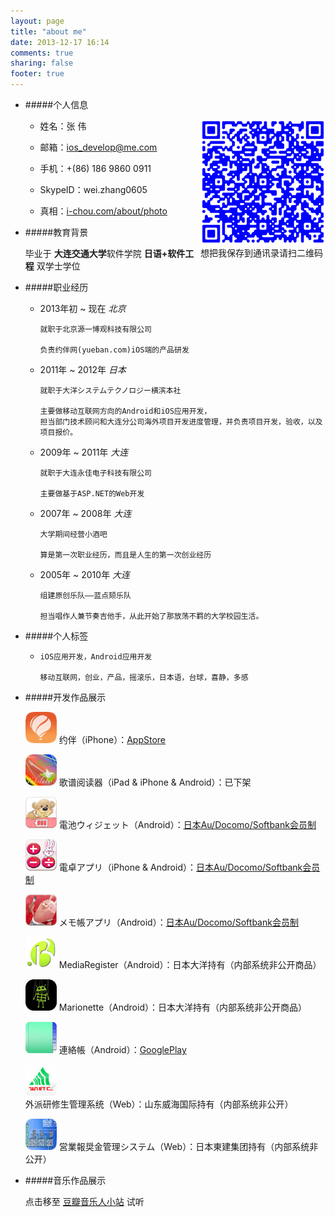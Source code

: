 ```yaml
---
layout: page
title: "about me"
date: 2013-12-17 16:14
comments: true
sharing: false
footer: true
---
```

- #####个人信息

	<div style="float:right;width:200px;"><img width="200px" height="200px" src="qrcode.png"></img>	
	</br><a>想把我保存到通讯录请扫二维码</a></div>
	
	* 姓名：张 伟 
	
	* 邮箱：<a href="mailto:ios_develop@me.com">ios_develop@me.com</a>
	
	* 手机：+(86) 186 9860 0911
	
	* SkypeID：wei.zhang0605
	
	* 真相：[i-chou.com/about/photo](http://i-chou.com/about/photo)
	
	

- #####教育背景

	
	毕业于 **大连交通大学**软件学院  **日语+软件工程** 双学士学位
	
		
- #####职业经历

	* 2013年初 ~ 现在  *北京*
		  
		  就职于北京源一博观科技有限公司
		  
		  负责约伴网(yueban.com)iOS端的产品研发


	* 2011年 ~ 2012年  *日本*
	
		  就职于大洋システムテクノロジー横滨本社
		  
		  主要做移动互联网方向的Android和iOS应用开发，
		  担当部门技术顾问和大连分公司海外项目开发进度管理，并负责项目开发，验收，以及项目报价。
		  
		  
	* 2009年 ~ 2011年 *大连*
	
		  就职于大连永佳电子科技有限公司
		  
	      主要做基于ASP.NET的Web开发		  
		  
		  
	* 2007年 ~ 2008年 *大连*
	    
	      大学期间经营小酒吧
		  
		  算是第一次职业经历，而且是人生的第一次创业经历
		  
	* 2005年 ~ 2010年 *大连*
	    
	      组建原创乐队——蓝点颏乐队
		  
		  担当唱作人兼节奏吉他手，从此开始了那放荡不羁的大学校园生活。
		  
		  
- #####个人标签

	*	  iOS应用开发，Android应用开发
	
		  移动互联网，创业，产品，摇滚乐，日本语，台球，喜静，多感

- #####开发作品展示
	
	 <img width="50" height="50" src='logo512.png'> 约伴（iPhone）：[AppStore](https://itunes.apple.com/cn/app/yue-ban-zhen-zheng-neng-zhao/id639508528?mt=8)
	
	 <img width="50" height="50" src='1386873184.jpg'> 歌谱阅读器（iPad & iPhone & Android）：已下架
	
	 <img width="50" height="50" src='ic_launcher.png'> 電池ウィジェット（Android）：[日本Au/Docomo/Softbank会员制](http://love-suzyszoo.jp/PDL000/?product_id=3)
	
	 <img width="50" height="50" src='calculator_icon.png'> 電卓アプリ（iPhone & Android）：[日本Au/Docomo/Softbank会员制](http://love-suzyszoo.jp/PDL000/?product_id=6)
	
	 <img width="50" height="50" src='ic_launcher_memo.png'> メモ帳アプリ（Android）：[日本Au/Docomo/Softbank会员制](http://usavich-sptime.jp/PDL000/?product_id=6)
	
	 <img width="50" height="50" src='mediaresister.png'> MediaRegister（Android）：日本大洋持有（内部系统非公开商品）
	
	 <img width="50" height="50" src='ic_launcher_marionette.png'> Marionette（Android）：日本大洋持有（内部系统非公开商品）
	
	 <img width="50" height="50" src='連絡帳.jpg'> 連絡帳（Android）：[GooglePlay](https://play.google.com/store/apps/details?id=com.taiyo.contactmanager.activity)
	 
	 <img width="50" height="50" src='外派.png'> 外派研修生管理系统（Web）：山东威海国际持有（内部系统非公开）
	 
	 <img width="50" height="50" src='报奖金.jpg'> 営業報奨金管理システム（Web）：日本東建集团持有（内部系统非公开）
	 
- #####音乐作品展示
	
	点击移至 [豆瓣音乐人小站](http://site.douban.com/bluethroat/) 试听
	 